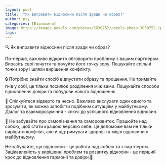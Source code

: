 ```yaml
---
layout: post
title:  "Як виправити відносини після зради чи образ?"
author: psy
categories: [Відносини]
image: https://images.pexels.com/photos/3830752/pexels-photo-3830752.jpeg?auto=compress&cs=tinysrgb&fit=crop&h=627&w=1200
tags: 
---
```


🔍 Як виправити відносини після зради чи образ? 

По-перше, важливо відкрито обговорити проблему з вашим партнером. Виразіть свої почуття та почуйте його точку зору. Пошукайте спільні точки зору і шляхи вирішення конфлікту.

🔒 Потрібно знайти спосіб відпустити образу та прощення. Не тримайте гнів у собі, це тільки посилює розділення між вами. Пошукайте способи відновлення довіри та побудови нового відношення.

💬 Спілкуйтеся відверто та чесно. Важливо вислухати один одного та зрозуміти, як можна запобігти подібним ситуаціям у майбутньому. Діалог та взаєморозуміння - ключі до успішного відновлення відносин.

🌱 Не забувайте про самопізнання та саморозвиток. Працюйте над собою, щоб стати кращою версією себе. Це допоможе вам не тільки вирішити конфлікт, але й підтримувати здорові та міцні відносини у майбутньому.

Не забувайте, що відносини - це робота над собою та з партнером. Зацікавленість у вирішенні проблем та розвитку відносин - це перший крок до відновлення гармонії та довіри.🌺


